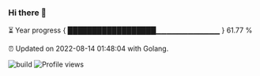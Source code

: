 ### Hi there 👋 

⏳ Year progress { ██████████████████▁▁▁▁▁▁▁▁▁▁▁▁ } 61.77 %

⏰ Updated on 2022-08-14 01:48:04 with Golang.

![build](https://github.com/shenxianpeng/year-progress/workflows/build/badge.svg) ![Profile views](https://gpvc.arturio.dev/shenxianpeng)
